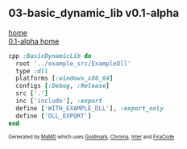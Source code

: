 ## 03-basic_dynamic_lib v0.1-alpha
[home](../index.html)  
[0.1-alpha home](index.html)
```ruby
cpp :BasicDynamicLib do
  root '../example_src/ExampleDll'
  type :dll
  platforms [:windows_x86_64]
  configs [:Debug, :Release]
  src ['.']
  inc ['include'], :export
  define ['WITH_EXAMPLE_DLL'], :export_only
  define ['DLL_EXPORT']
end
```

<sub><sup>Generated by <a href="https://github.com/ishani/MaMD">MaMD</a> which uses <a href="https://github.com/yuin/goldmark">Goldmark</a>, <a href="https://github.com/alecthomas/chroma">Chroma</a>, <a href="https://rsms.me/inter">Inter</a> and <a href="https://github.com/tonsky/FiraCode">FiraCode</a></sup></sub>
